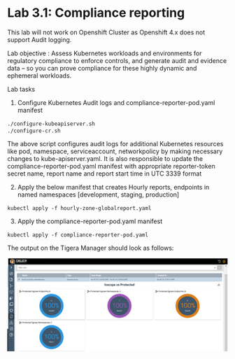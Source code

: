 # Lab 3.1: Compliance reporting

This lab will not work on Openshift Cluster as Openshift 4.x does not support Audit logging.

Lab objective : Assess Kubernetes workloads and environments for regulatory compliance to enforce controls, and generate audit and evidence data – so you can prove compliance for these highly dynamic and ephemeral workloads.


Lab tasks

1. Configure Kubernetes Audit logs and compliance-reporter-pod.yaml manifest

```
./configure-kubeapiserver.sh
./configure-cr.sh
```
The above script configures audit logs for additional Kubernetes resources like pod, namespace, serviceaccount, networkpolicy by making necessary changes to kube-apiserver.yaml. It is also responsible to update the compliance-reporter-pod.yaml manifest with appropriate reporter-token secret name, report name and report start time in UTC 3339 format

2. Apply the below manifest that creates Hourly reports, endpoints in named namespaces [development, staging, production]

```
kubectl apply -f hourly-zone-globalreport.yaml
```


3. Apply the compliance-reporter-pod.yaml manifest

```
kubectl apply -f compliance-reporter-pod.yaml
```

The output on the Tigera Manager should look as follows:

![compliance-report-sample](img/compliance-report.png)

